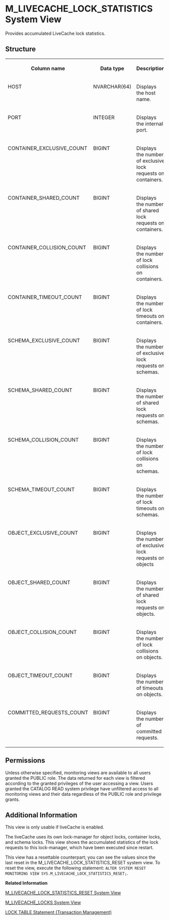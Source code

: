 <!-- loio20b287a27519101486ee8aa918749af3 -->

# M\_LIVECACHE\_LOCK\_STATISTICS System View

Provides accumulated LiveCache lock statistics.



<a name="loio20b287a27519101486ee8aa918749af3___m__l_i_v_e_c_a_c_h_e__l_o_c_k__s_t_a_t_i_s_t_i_c_s_1struct_M_LIVECACHE_LOCK_STATISTICS"/>

## Structure


<table>
<tr>
<th valign="top">

Column name

</th>
<th valign="top">

Data type

</th>
<th valign="top">

Description

</th>
</tr>
<tr>
<td valign="top">

HOST

</td>
<td valign="top">

NVARCHAR\(64\)

</td>
<td valign="top">

Displays the host name.

</td>
</tr>
<tr>
<td valign="top">

PORT

</td>
<td valign="top">

INTEGER

</td>
<td valign="top">

Displays the internal port.

</td>
</tr>
<tr>
<td valign="top">

CONTAINER\_EXCLUSIVE\_COUNT

</td>
<td valign="top">

BIGINT

</td>
<td valign="top">

Displays the number of exclusive lock requests on containers.

</td>
</tr>
<tr>
<td valign="top">

CONTAINER\_SHARED\_COUNT

</td>
<td valign="top">

BIGINT

</td>
<td valign="top">

Displays the number of shared lock requests on containers.

</td>
</tr>
<tr>
<td valign="top">

CONTAINER\_COLLISION\_COUNT

</td>
<td valign="top">

BIGINT

</td>
<td valign="top">

Displays the number of lock collisions on containers.

</td>
</tr>
<tr>
<td valign="top">

CONTAINER\_TIMEOUT\_COUNT

</td>
<td valign="top">

BIGINT

</td>
<td valign="top">

Displays the number of lock timeouts on containers.

</td>
</tr>
<tr>
<td valign="top">

SCHEMA\_EXCLUSIVE\_COUNT

</td>
<td valign="top">

BIGINT

</td>
<td valign="top">

Displays the number of exclusive lock requests on schemas.

</td>
</tr>
<tr>
<td valign="top">

SCHEMA\_SHARED\_COUNT

</td>
<td valign="top">

BIGINT

</td>
<td valign="top">

Displays the number of shared lock requests on schemas.

</td>
</tr>
<tr>
<td valign="top">

SCHEMA\_COLLISION\_COUNT

</td>
<td valign="top">

BIGINT

</td>
<td valign="top">

Displays the number of lock collisions on schemas.

</td>
</tr>
<tr>
<td valign="top">

SCHEMA\_TIMEOUT\_COUNT

</td>
<td valign="top">

BIGINT

</td>
<td valign="top">

Displays the number of lock timeouts on schemas.

</td>
</tr>
<tr>
<td valign="top">

OBJECT\_EXCLUSIVE\_COUNT

</td>
<td valign="top">

BIGINT

</td>
<td valign="top">

Displays the number of exclusive lock requests on objects

</td>
</tr>
<tr>
<td valign="top">

OBJECT\_SHARED\_COUNT

</td>
<td valign="top">

BIGINT

</td>
<td valign="top">

Displays the number of shared lock requests on objects.

</td>
</tr>
<tr>
<td valign="top">

OBJECT\_COLLISION\_COUNT

</td>
<td valign="top">

BIGINT

</td>
<td valign="top">

Displays the number of lock collisions on objects.

</td>
</tr>
<tr>
<td valign="top">

OBJECT\_TIMEOUT\_COUNT

</td>
<td valign="top">

BIGINT

</td>
<td valign="top">

Displays the number of timeouts on objects.

</td>
</tr>
<tr>
<td valign="top">

COMMITTED\_REQUESTS\_COUNT

</td>
<td valign="top">

BIGINT

</td>
<td valign="top">

Displays the number of committed requests.

</td>
</tr>
</table>



<a name="loio20b287a27519101486ee8aa918749af3__section_p5t_yb1_ybc"/>

## Permissions

Unless otherwise specified, monitoring views are available to all users granted the PUBLIC role. The data returned for each view is filtered according to the granted privileges of the user accessing a view. Users granted the CATALOG READ system privilege have unfiltered access to all monitoring views and their data regardless of the PUBLIC role and privilege grants.



<a name="loio20b287a27519101486ee8aa918749af3___m__l_i_v_e_c_a_c_h_e__l_o_c_k__s_t_a_t_i_s_t_i_c_s_1fulldesc_M_LIVECACHE_LOCK_STATISTICS"/>

## Additional Information

This view is only usable if liveCache is enabled.

The liveCache uses its own lock-manager for object locks, container locks, and schema locks. This view shows the accumulated statistics of the lock requests to this lock-manager, which have been executed since restart.

This view has a resettable counterpart; you can see the values since the last reset in the M\_LIVECACHE\_LOCK\_STATISTICS\_RESET system view. To reset the view, execute the following statement: `ALTER SYSTEM RESET MONITORING VIEW SYS.M_LIVECACHE_LOCK_STATISTICS_RESET;`.

**Related Information**  


[M\_LIVECACHE\_LOCK\_STATISTICS\_RESET System View](m-livecache-lock-statistics-reset-system-view-20b2be6.md "LiveCache lock statistics (since last reset).")

[M\_LIVECACHE\_LOCKS System View](m-livecache-locks-system-view-20b2e3d.md "Detailed information on the Object Management System (OMS) locks.")

[LOCK TABLE Statement \(Transaction Management\)](../../010-SQL-Reference/012-SQL-Statements/lock-table-statement-transaction-management-20f88d8.md "Acquires an exclusive lock for a table.")

